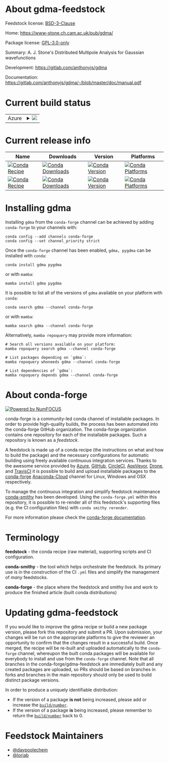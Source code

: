 About gdma-feedstock
====================

Feedstock license: [BSD-3-Clause](https://github.com/conda-forge/gdma-feedstock/blob/main/LICENSE.txt)

Home: https://www-stone.ch.cam.ac.uk/pub/gdma/

Package license: [GPL-3.0-only](https://opensource.org/license/gpl-3-0/)

Summary: A. J. Stone's Distributed Multipole Analysis for Gaussian wavefunctions

Development: https://gitlab.com/anthonyjs/gdma

Documentation: https://gitlab.com/anthonyjs/gdma/-/blob/master/doc/manual.pdf

Current build status
====================


<table>
    
  <tr>
    <td>Azure</td>
    <td>
      <details>
        <summary>
          <a href="https://dev.azure.com/conda-forge/feedstock-builds/_build/latest?definitionId=19877&branchName=main">
            <img src="https://dev.azure.com/conda-forge/feedstock-builds/_apis/build/status/gdma-feedstock?branchName=main">
          </a>
        </summary>
        <table>
          <thead><tr><th>Variant</th><th>Status</th></tr></thead>
          <tbody><tr>
              <td>linux_64</td>
              <td>
                <a href="https://dev.azure.com/conda-forge/feedstock-builds/_build/latest?definitionId=19877&branchName=main">
                  <img src="https://dev.azure.com/conda-forge/feedstock-builds/_apis/build/status/gdma-feedstock?branchName=main&jobName=linux&configuration=linux%20linux_64_" alt="variant">
                </a>
              </td>
            </tr><tr>
              <td>osx_64</td>
              <td>
                <a href="https://dev.azure.com/conda-forge/feedstock-builds/_build/latest?definitionId=19877&branchName=main">
                  <img src="https://dev.azure.com/conda-forge/feedstock-builds/_apis/build/status/gdma-feedstock?branchName=main&jobName=osx&configuration=osx%20osx_64_" alt="variant">
                </a>
              </td>
            </tr><tr>
              <td>osx_arm64</td>
              <td>
                <a href="https://dev.azure.com/conda-forge/feedstock-builds/_build/latest?definitionId=19877&branchName=main">
                  <img src="https://dev.azure.com/conda-forge/feedstock-builds/_apis/build/status/gdma-feedstock?branchName=main&jobName=osx&configuration=osx%20osx_arm64_" alt="variant">
                </a>
              </td>
            </tr><tr>
              <td>win_64</td>
              <td>
                <a href="https://dev.azure.com/conda-forge/feedstock-builds/_build/latest?definitionId=19877&branchName=main">
                  <img src="https://dev.azure.com/conda-forge/feedstock-builds/_apis/build/status/gdma-feedstock?branchName=main&jobName=win&configuration=win%20win_64_" alt="variant">
                </a>
              </td>
            </tr>
          </tbody>
        </table>
      </details>
    </td>
  </tr>
</table>

Current release info
====================

| Name | Downloads | Version | Platforms |
| --- | --- | --- | --- |
| [![Conda Recipe](https://img.shields.io/badge/recipe-gdma-green.svg)](https://anaconda.org/conda-forge/gdma) | [![Conda Downloads](https://img.shields.io/conda/dn/conda-forge/gdma.svg)](https://anaconda.org/conda-forge/gdma) | [![Conda Version](https://img.shields.io/conda/vn/conda-forge/gdma.svg)](https://anaconda.org/conda-forge/gdma) | [![Conda Platforms](https://img.shields.io/conda/pn/conda-forge/gdma.svg)](https://anaconda.org/conda-forge/gdma) |
| [![Conda Recipe](https://img.shields.io/badge/recipe-pygdma-green.svg)](https://anaconda.org/conda-forge/pygdma) | [![Conda Downloads](https://img.shields.io/conda/dn/conda-forge/pygdma.svg)](https://anaconda.org/conda-forge/pygdma) | [![Conda Version](https://img.shields.io/conda/vn/conda-forge/pygdma.svg)](https://anaconda.org/conda-forge/pygdma) | [![Conda Platforms](https://img.shields.io/conda/pn/conda-forge/pygdma.svg)](https://anaconda.org/conda-forge/pygdma) |

Installing gdma
===============

Installing `gdma` from the `conda-forge` channel can be achieved by adding `conda-forge` to your channels with:

```
conda config --add channels conda-forge
conda config --set channel_priority strict
```

Once the `conda-forge` channel has been enabled, `gdma, pygdma` can be installed with `conda`:

```
conda install gdma pygdma
```

or with `mamba`:

```
mamba install gdma pygdma
```

It is possible to list all of the versions of `gdma` available on your platform with `conda`:

```
conda search gdma --channel conda-forge
```

or with `mamba`:

```
mamba search gdma --channel conda-forge
```

Alternatively, `mamba repoquery` may provide more information:

```
# Search all versions available on your platform:
mamba repoquery search gdma --channel conda-forge

# List packages depending on `gdma`:
mamba repoquery whoneeds gdma --channel conda-forge

# List dependencies of `gdma`:
mamba repoquery depends gdma --channel conda-forge
```


About conda-forge
=================

[![Powered by
NumFOCUS](https://img.shields.io/badge/powered%20by-NumFOCUS-orange.svg?style=flat&colorA=E1523D&colorB=007D8A)](https://numfocus.org)

conda-forge is a community-led conda channel of installable packages.
In order to provide high-quality builds, the process has been automated into the
conda-forge GitHub organization. The conda-forge organization contains one repository
for each of the installable packages. Such a repository is known as a *feedstock*.

A feedstock is made up of a conda recipe (the instructions on what and how to build
the package) and the necessary configurations for automatic building using freely
available continuous integration services. Thanks to the awesome service provided by
[Azure](https://azure.microsoft.com/en-us/services/devops/), [GitHub](https://github.com/),
[CircleCI](https://circleci.com/), [AppVeyor](https://www.appveyor.com/),
[Drone](https://cloud.drone.io/welcome), and [TravisCI](https://travis-ci.com/)
it is possible to build and upload installable packages to the
[conda-forge](https://anaconda.org/conda-forge) [Anaconda-Cloud](https://anaconda.org/)
channel for Linux, Windows and OSX respectively.

To manage the continuous integration and simplify feedstock maintenance
[conda-smithy](https://github.com/conda-forge/conda-smithy) has been developed.
Using the ``conda-forge.yml`` within this repository, it is possible to re-render all of
this feedstock's supporting files (e.g. the CI configuration files) with ``conda smithy rerender``.

For more information please check the [conda-forge documentation](https://conda-forge.org/docs/).

Terminology
===========

**feedstock** - the conda recipe (raw material), supporting scripts and CI configuration.

**conda-smithy** - the tool which helps orchestrate the feedstock.
                   Its primary use is in the construction of the CI ``.yml`` files
                   and simplify the management of *many* feedstocks.

**conda-forge** - the place where the feedstock and smithy live and work to
                  produce the finished article (built conda distributions)


Updating gdma-feedstock
=======================

If you would like to improve the gdma recipe or build a new
package version, please fork this repository and submit a PR. Upon submission,
your changes will be run on the appropriate platforms to give the reviewer an
opportunity to confirm that the changes result in a successful build. Once
merged, the recipe will be re-built and uploaded automatically to the
`conda-forge` channel, whereupon the built conda packages will be available for
everybody to install and use from the `conda-forge` channel.
Note that all branches in the conda-forge/gdma-feedstock are
immediately built and any created packages are uploaded, so PRs should be based
on branches in forks and branches in the main repository should only be used to
build distinct package versions.

In order to produce a uniquely identifiable distribution:
 * If the version of a package **is not** being increased, please add or increase
   the [``build/number``](https://docs.conda.io/projects/conda-build/en/latest/resources/define-metadata.html#build-number-and-string).
 * If the version of a package **is** being increased, please remember to return
   the [``build/number``](https://docs.conda.io/projects/conda-build/en/latest/resources/define-metadata.html#build-number-and-string)
   back to 0.

Feedstock Maintainers
=====================

* [@davpoolechem](https://github.com/davpoolechem/)
* [@loriab](https://github.com/loriab/)

